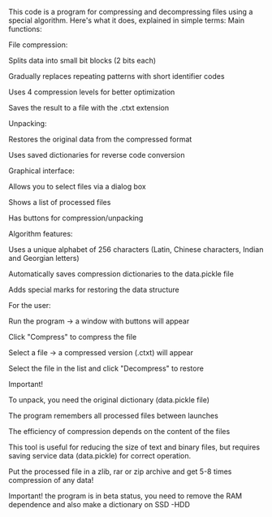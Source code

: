 This code is a program for compressing and decompressing files using a special algorithm. Here's what it does, explained in simple terms:
Main functions:

File compression:

Splits data into small bit blocks (2 bits each)

Gradually replaces repeating patterns with short identifier codes

Uses 4 compression levels for better optimization

Saves the result to a file with the .ctxt extension

Unpacking:

Restores the original data from the compressed format

Uses saved dictionaries for reverse code conversion

Graphical interface:

Allows you to select files via a dialog box

Shows a list of processed files

Has buttons for compression/unpacking

Algorithm features:

Uses a unique alphabet of 256 characters (Latin, Chinese characters, Indian and Georgian letters)

Automatically saves compression dictionaries to the data.pickle file

Adds special marks for restoring the data structure

For the user:

Run the program → a window with buttons will appear

Click "Compress" to compress the file

Select a file → a compressed version (.ctxt) will appear

Select the file in the list and click "Decompress" to restore

Important!

To unpack, you need the original dictionary (data.pickle file)

The program remembers all processed files between launches

The efficiency of compression depends on the content of the files

This tool is useful for reducing the size of text and binary files, but requires saving service data (data.pickle) for correct operation.

Put the processed file in a zlib, rar or zip archive and get 5-8 times compression of any data!

Important! the program is in beta status, you need to remove the RAM dependence and also make a dictionary on SSD -HDD
